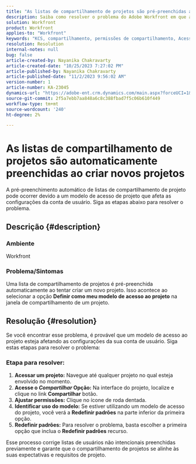 ```yaml
---
title: "As listas de compartilhamento de projetos são pré-preenchidas automaticamente ao criar novos projetos"
description: Saiba como resolver o problema do Adobe Workfront em que as listas de compartilhamento de projetos são automaticamente pré-preenchidas ao criar novos projetos.
solution: Workfront
product: Workfront
applies-to: "Workfront"
keywords: "KCS, compartilhamento, permissões de compartilhamento, Acesso ao projeto, Modelo de acesso ao projeto, Workfront"
resolution: Resolution
internal-notes: null
bug: false
article-created-by: Nayanika Chakravarty
article-created-date: "10/25/2023 7:27:02 PM"
article-published-by: Nayanika Chakravarty
article-published-date: "11/2/2023 9:56:02 AM"
version-number: 1
article-number: KA-23045
dynamics-url: "https://adobe-ent.crm.dynamics.com/main.aspx?forceUCI=1&pagetype=entityrecord&etn=knowledgearticle&id=a3a23476-6c73-ee11-9ae7-6045bd006295"
source-git-commit: 2f5a7ebb7aa848a6c8c388fbad7f5c06b610f449
workflow-type: tm+mt
source-wordcount: '240'
ht-degree: 2%

---
```


# As listas de compartilhamento de projetos são automaticamente preenchidas ao criar novos projetos


A pré-preenchimento automático de listas de compartilhamento de projeto pode ocorrer devido a um modelo de acesso de projeto que afeta as configurações da conta de usuário. Siga as etapas abaixo para resolver o problema.

## Descrição {#description}


### <b>Ambiente</b>

Workfront

### <b>Problema/Sintomas</b>

Uma lista de compartilhamento de projetos é pré-preenchida automaticamente ao tentar criar um novo projeto. Isso acontece ao selecionar a opção <b>Definir como meu modelo de acesso ao projeto</b> na janela de compartilhamento de um projeto.


## Resolução {#resolution}


Se você encontrar esse problema, é provável que um modelo de acesso ao projeto esteja afetando as configurações da sua conta de usuário. Siga estas etapas para resolver o problema:

### Etapa para resolver:  

1. <b>Acessar um projeto:</b> Navegue até qualquer projeto no qual esteja envolvido no momento.
2. <b>Acesse o *Compartilhar* Opção:</b> Na interface do projeto, localize e clique no link <b>Compartilhar</b> botão.
3. <b>Ajustar permissões:</b> Clique no ícone de roda dentada.
4. <b>Identificar uso do modelo:</b> Se estiver utilizando um modelo de acesso do projeto, você verá a <b>Redefinir padrões</b> na parte inferior da primeira opção.
5. <b>Redefinir padrões:</b> Para resolver o problema, basta escolher a primeira opção que inclua o <b>Redefinir padrões</b> recurso.


Esse processo corrige listas de usuários não intencionais preenchidas previamente e garante que o compartilhamento de projetos se alinhe às suas expectativas e requisitos de projeto.

